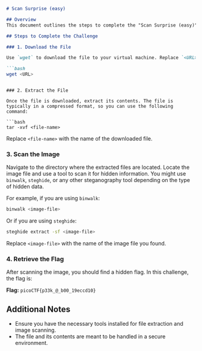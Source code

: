 ```markdown
# Scan Surprise (easy)

## Overview
This document outlines the steps to complete the "Scan Surprise (easy)" CTF challenge. The challenge involves using `wget` to download a file, extracting its contents, and scanning an image for a hidden flag.

## Steps to Complete the Challenge

### 1. Download the File

Use `wget` to download the file to your virtual machine. Replace `<URL>` with the actual URL of the file:

```bash
wget <URL>
```
```

### 2. Extract the File

Once the file is downloaded, extract its contents. The file is typically in a compressed format, so you can use the following command:

```bash
tar -xvf <file-name>
```

Replace `<file-name>` with the name of the downloaded file.

### 3. Scan the Image

Navigate to the directory where the extracted files are located. Locate the image file and use a tool to scan it for hidden information. You might use `binwalk`, `steghide`, or any other steganography tool depending on the type of hidden data.

For example, if you are using `binwalk`:

```bash
binwalk <image-file>
```

Or if you are using `steghide`:

```bash
steghide extract -sf <image-file>
```

Replace `<image-file>` with the name of the image file you found.

### 4. Retrieve the Flag

After scanning the image, you should find a hidden flag. In this challenge, the flag is:

**Flag:** `picoCTF{p33k_@_b00_19eccd10}`

## Additional Notes

- Ensure you have the necessary tools installed for file extraction and image scanning.
- The file and its contents are meant to be handled in a secure environment.
```
